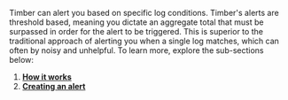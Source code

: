 Timber can alert you based on specific log conditions. Timber's alerts are threshold based, meaning you dictate an aggregate total that must be surpassed in order for the alert to be triggered. This is superior to the traditional approach of alerting you when a single log matches, which can often by noisy and unhelpful. To learn more, explore the sub-sections below:

1. [**How it works**](how-it-works)
2. [**Creating an alert**](creating)
